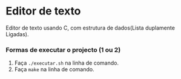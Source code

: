# Editor de texto

Editor de texto usando C, com estrutura de dados(Lista duplamente Ligadas).

### Formas de executar o projecto (1 ou 2)

1. Faça `./executar.sh` na linha de comando.
2. Faça `make` na linha de comando.
